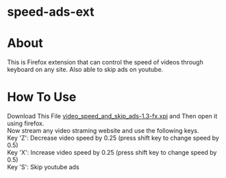 # speed-ads-ext
# About
This is Firefox extension that can control the speed of videos through keyboard on any  site.
Also able to skip ads on youtube.

# How To Use

Download  This File [video_speed_and_skip_ads-1.3-fx.xpi](https://github.com/bhuvan-byte/speed-ads-ext/raw/master/video_speed_and_skip_ads-1.3-fx.xpi) and Then open it using firefox.\
Now stream any video straming website and use the following keys. \
Key 'Z': Decrease video speed by 0.25 (press shift key to change speed by 0.5)\
Key 'X': Increase video speed by 0.25 (press shift key to change speed by 0.5)\
Key 'S': Skip youtube ads <br/>
